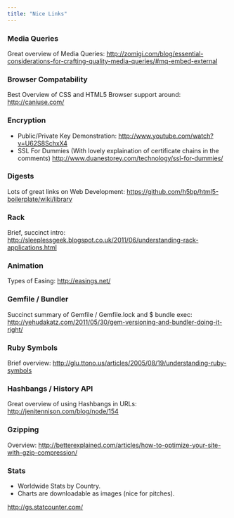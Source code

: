 ```yaml
---
title: "Nice Links"
---
```


### Media Queries

Great overview of Media Queries: http://zomigi.com/blog/essential-considerations-for-crafting-quality-media-queries/#mq-embed-external

### Browser Compatability

Best Overview of CSS and HTML5 Browser support around: http://caniuse.com/

### Encryption

- Public/Private Key Demonstration: http://www.youtube.com/watch?v=U62S8SchxX4
- SSL For Dummies (With lovely explaination of certificate chains in the comments) http://www.duanestorey.com/technology/ssl-for-dummies/

### Digests

Lots of great links on Web Development: https://github.com/h5bp/html5-boilerplate/wiki/library

### Rack

Brief, succinct intro: http://sleeplessgeek.blogspot.co.uk/2011/06/understanding-rack-applications.html

### Animation

Types of Easing: http://easings.net/

### Gemfile / Bundler

Succinct summary of Gemfile / Gemfile.lock and $ bundle exec: http://yehudakatz.com/2011/05/30/gem-versioning-and-bundler-doing-it-right/

### Ruby Symbols

Brief overview: http://glu.ttono.us/articles/2005/08/19/understanding-ruby-symbols

### Hashbangs / History API

Great overview of using Hashbangs in URLs: http://jenitennison.com/blog/node/154

### Gzipping

Overview: http://betterexplained.com/articles/how-to-optimize-your-site-with-gzip-compression/

### Stats

- Worldwide Stats by Country.
- Charts are downloadable as images (nice for pitches).

http://gs.statcounter.com/